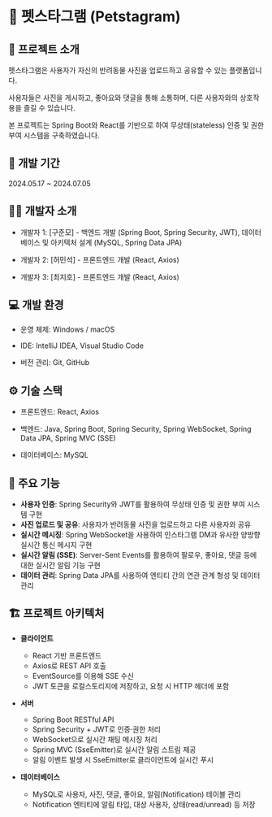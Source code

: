 # 🐾 펫스타그램 (Petstagram)



## 📖 프로젝트 소개

펫스타그램은 사용자가 자신의 반려동물 사진을 업로드하고 공유할 수 있는 플랫폼입니다.

사용자들은 사진을 게시하고, 좋아요와 댓글을 통해 소통하며, 다른 사용자와의 상호작용을 즐길 수 있습니다.

본 프로젝트는 Spring Boot와 React를 기반으로 하여 무상태(stateless) 인증 및 권한 부여 시스템을 구축하였습니다.



## 📅 개발 기간

2024.05.17 ~ 2024.07.05


## 👨‍💻 개발자 소개

- 개발자 1: [구준모] - 백엔드 개발 (Spring Boot, Spring Security, JWT), 데이터베이스 및 아키텍처 설계 (MySQL, Spring Data JPA)

- 개발자 2: [허민석] - 프론트엔드 개발 (React, Axios)

- 개발자 3: [최지호] - 프론트엔드 개발 (React, Axios)


## 💻 개발 환경

- 운영 체제: Windows / macOS

- IDE: IntelliJ IDEA, Visual Studio Code

- 버전 관리: Git, GitHub



## ⚙️ 기술 스택

- 프론트엔드: React, Axios

- 백엔드: Java, Spring Boot, Spring Security, Spring WebSocket, Spring Data JPA, Spring MVC (SSE)

- 데이터베이스: MySQL



## 🌟 주요 기능

- **사용자 인증**: Spring Security와 JWT를 활용하여 무상태 인증 및 권한 부여 시스템 구현
- **사진 업로드 및 공유**: 사용자가 반려동물 사진을 업로드하고 다른 사용자와 공유
- **실시간 메시징**: Spring WebSocket을 사용하여 인스타그램 DM과 유사한 양방향 실시간 통신 메시지 구현
- **실시간 알림 (SSE)**: Server-Sent Events를 활용하여 팔로우, 좋아요, 댓글 등에 대한 실시간 알림 기능 구현
- **데이터 관리**: Spring Data JPA를 사용하여 엔티티 간의 연관 관계 형성 및 데이터 관리



## 🏗️ 프로젝트 아키텍처

- **클라이언트**  
  - React 기반 프론트엔드  
  - Axios로 REST API 호출  
  - EventSource를 이용해 SSE 수신  
  - JWT 토큰을 로컬스토리지에 저장하고, 요청 시 HTTP 헤더에 포함

- **서버**  
  - Spring Boot RESTful API  
  - Spring Security + JWT로 인증·권한 처리  
  - WebSocket으로 실시간 채팅 메시징 처리  
  - Spring MVC (SseEmitter)로 실시간 알림 스트림 제공
  - 알림 이벤트 발생 시 SseEmitter로 클라이언트에 실시간 푸시

- **데이터베이스**  
  - MySQL로 사용자, 사진, 댓글, 좋아요, 알림(Notification) 테이블 관리  
  - Notification 엔티티에 알림 타입, 대상 사용자, 상태(read/unread) 등 저장
